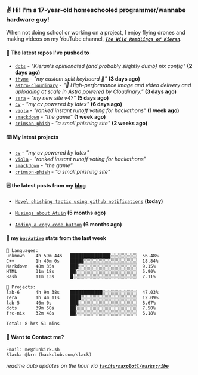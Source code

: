 ### ✌️ Hi! I'm a 17-year-old homeschooled programmer/wannabe hardware guy!

When not doing school or working on a project, I enjoy flying drones and making videos on my YouTube channel, [**_`The Wild Ramblings of Kieran`_**](https://youtube.com/@kieran.rambles).

#### 👷 The latest repos I've pushed to

- [`dots`](https://github.com/taciturnaxolotl/dots) - _"Kieran's opinionated (and probably slightly dumb) nix config"_ **(2 days ago)**
- [`thyme`](https://github.com/taciturnaxolotl/thyme) - _"my custom split keyboard 🫶"_ **(3 days ago)**
- [`astro-cloudinary`](https://github.com/cloudinary-community/astro-cloudinary) - _"🚀 High-performance image and video delivery and uploading at scale in Astro powered by Cloudinary."_ **(3 days ago)**
- [`zera`](https://github.com/taciturnaxolotl/zera) - _"my new site v4?"_ **(5 days ago)**
- [`cv`](https://github.com/taciturnaxolotl/cv) - _"my cv powered by latex"_ **(6 days ago)**
- [`viola`](https://github.com/taciturnaxolotl/viola) - _"ranked instant runoff voting for hackathons"_ **(1 week ago)**
- [`smackdown`](https://github.com/taciturnaxolotl/smackdown) - _"the game"_ **(1 week ago)**
- [`crimson-phish`](https://github.com/taciturnaxolotl/crimson-phish) - _"a small phishing site"_ **(2 weeks ago)**

#### ⌨️ My latest projects

- [`cv`](https://github.com/taciturnaxolotl/cv) - _"my cv powered by latex"_
- [`viola`](https://github.com/taciturnaxolotl/viola) - _"ranked instant runoff voting for hackathons"_
- [`smackdown`](https://github.com/taciturnaxolotl/smackdown) - _"the game"_
- [`crimson-phish`](https://github.com/taciturnaxolotl/crimson-phish) - _"a small phishing site"_

#### 🗒️ the latest posts from my [blog](https://dunkirk.sh)

- [`Novel phishing tactic using github notifications`](https://dunkirk.sh/blog/github-phishing/) **(today)**

- [`Musings about Atuin`](https://dunkirk.sh/blog/atuin/) **(5 months ago)**

- [`Adding a copy code button`](https://dunkirk.sh/blog/adding-a-copy-button/) **(6 months ago)**



#### 📡 my [_`hackatime`_](https://waka.hackclub.com) stats from the last week

```text
💾 Languages:
unknown    4h 59m 44s   ███████████████░░░░░░░░░░  56.48%
C++        1h 40m 0s    █████░░░░░░░░░░░░░░░░░░░░  18.84%
Markdown   48m 35s      ███░░░░░░░░░░░░░░░░░░░░░░  9.15%
HTML       31m 18s      ██░░░░░░░░░░░░░░░░░░░░░░░  5.90%
Bash       11m 13s      █░░░░░░░░░░░░░░░░░░░░░░░░  2.11%

💼 Projects:
lab-6      4h 9m 38s    ████████████░░░░░░░░░░░░░  47.03%
zera       1h 4m 11s    ████░░░░░░░░░░░░░░░░░░░░░  12.09%
lab-5      46m 0s       ███░░░░░░░░░░░░░░░░░░░░░░  8.67%
dots       39m 50s      ██░░░░░░░░░░░░░░░░░░░░░░░  7.50%
frc-nix    32m 48s      ██░░░░░░░░░░░░░░░░░░░░░░░  6.18%

Total: 8 hrs 51 mins
```

#### 📮 Want to Contact me?

```text
Email: me@dunkirk.sh
Slack: @krn (hackclub.com/slack)
```

_readme auto updates on the hour via [**`taciturnaxolotl/markscribe`**](https://github.com/taciturnaxolotl/markscribe)_
